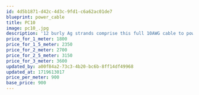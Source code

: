 ```yaml
---
id: 4d5b1871-d42c-4d3c-9fd1-c6a62ac01de7
blueprint: power_cable
title: PC10
image: pc10_.jpg
description: '12 burly Ag strands comprise this full 10AWG cable to power large conditioners and huge, very high current amplifiers. Recommended preferably with 10-12AWG dedicated AC lines to be most effective.'
price_for_1_meter: 1800
price_for_1_5_meter: 2350
price_for_2_meter: 2700
price_for_2_5_meter: 3150
price_for_3_meter: 3600
updated_by: a00f84a2-73c3-4b20-bc6b-8ff14df49968
updated_at: 1719613017
price_per_meter: 900
base_price: 900
---
```

